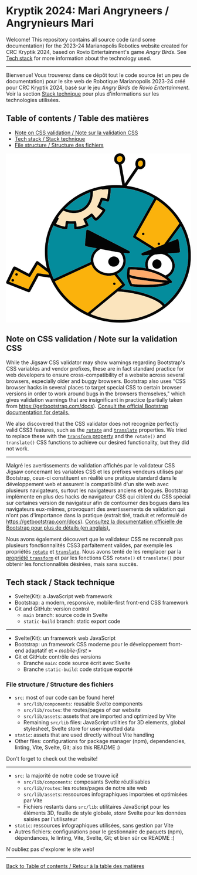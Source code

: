 # Kryptik 2024: Mari Angryneers / Angrynieurs Mari

Welcome! This repository contains all source code (and some documentation) for the 2023-24 Marianopolis Robotics website created for CRC Kryptik 2024, based on Rovio Entertainment's game *Angry Birds*. See [Tech stack](#tech-stack--stack-technique) for more information about the technology used.

---

Bienvenue! Vous trouverez dans ce dépôt tout le code source (et un peu de documentation) pour le site web de Robotique Marianopolis 2023-24 créé pour CRC Kryptik 2024, basé sur le jeu *Angry Birds* de *Rovio Entertainment*. Voir la section [Stack technique](#tech-stack--stack-technique) pour plus d'informations sur les technologies utilisées.

## Table of contents / Table des matières

- [Note on CSS validation / Note sur la validation CSS](#note-on-css-validation--note-sur-la-validation-css)
- [Tech stack / Stack technique](#tech-stack--stack-technique)
- [File structure / Structure des fichiers](#file-structure--structure-des-fichiers)

![Mari Angryneers logo / Logo des Angrynieurs Mari](static/favicon.svg)

## Note on CSS validation / Note sur la validation CSS

While the Jigsaw CSS validator may show warnings regarding Bootstrap's CSS variables and vendor prefixes, these are in fact standard practice for web developers to ensure cross-compatibility of a website across several browsers, especially older and buggy browsers. Bootstrap also uses "CSS browser hacks in several places to target special CSS to certain browser versions in order to work around bugs in the browsers themselves," which gives validation warnings that are insignificant in practice (partially taken from <https://getbootstrap.com/docs>). [Consult the official Bootstrap documentation for details.](https://getbootstrap.com/docs/5.3/getting-started/browsers-devices/#validators)

We also discovered that the CSS validator does not recognize perfectly valid CSS3 features, such as the [`rotate`](https://developer.mozilla.org/en-US/docs/Web/CSS/rotate) and [`translate`](https://developer.mozilla.org/en-US/docs/Web/CSS/translate) properties. We tried to replace these with the [`transform` property](https://developer.mozilla.org/en-US/docs/Web/CSS/transform) and the `rotate()` and `translate()` CSS functions to achieve our desired functionality, but they did not work.

---

Malgré les avertissements de validation affichés par le validateur CSS Jigsaw concernant les variables CSS et les préfixes vendeurs utilisés par Bootstrap, ceux-ci constituent en réalité une pratique standard dans le développement web et assurent la compatibilité d'un site web avec plusieurs navigateurs, surtout les navigateurs anciens et bogués. Bootstrap implémente en plus des hacks de navigateur CSS qui ciblent du CSS spécial sur certaines version de navigateur afin de contourner des bogues dans les navigateurs eux-mêmes, provoquant des avertissements de validation qui n'ont pas d'importance dans la pratique (extrait tiré, traduit et reformulé de <https://getbootstrap.com/docs>). [Consultez la documentation officielle de Bootstrap pour plus de détails (en anglais).](https://getbootstrap.com/docs/5.3/getting-started/browsers-devices/#validators)

Nous avons également découvert que le validateur CSS ne reconnaît pas plusieurs fonctionnalités CSS3 parfaitement valides, par exemple les propriétés [`rotate`](https://developer.mozilla.org/fr/docs/Web/CSS/rotate) et [`translate`](https://developer.mozilla.org/fr/docs/Web/CSS/translate). Nous avons tenté de les remplacer par la [propriété `transform`](https://developer.mozilla.org/fr/docs/Web/CSS/transform) et par les fonctions CSS `rotate()` et `translate()` pour obtenir les fonctionnalités désirées, mais sans succès.

## Tech stack / Stack technique

- Svelte(Kit): a JavaScript web framework
- Bootstrap: a modern, responsive, mobile-first front-end CSS framework
- Git and GitHub: version control
  - `main` branch: source code in Svelte
  - `static-build` branch: static export code

---

- Svelte(Kit): un framework web JavaScript
- Bootstrap: un framework CSS moderne pour le développement front-end adaptatif et « *mobile-first* »
- Git et GitHub: contrôle des versions
  - Branche `main`: code source écrit avec Svelte
  - Branche `static-build`: code statique exporté

### File structure / Structure des fichiers

- `src`: most of our code can be found here!
  - `src/lib/components`: reusable Svelte components
  - `src/lib/routes`: the routes/pages of our website
  - `src/lib/assets`: assets that are imported and optimized by Vite
  - Remaining `src/lib` files: JavaScript utilities for 3D elements, global stylesheet, Svelte store for user-inputted data
- `static`: assets that are used directly without Vite handling
- Other files: configurations for package manager (npm), dependencies, linting, Vite, Svelte, Git; also this README :)

Don't forget to check out the website!

---

- `src`: la majorité de notre code se trouve ici!
  - `src/lib/components`: composants Svelte réutilisables
  - `src/lib/routes`: les routes/pages de notre site web
  - `src/lib/assets`: ressources infographiques importées et optimisées par Vite
  - Fichiers restants dans `src/lib`: utilitaires JavaScript pour les éléments 3D, feuille de style globale, *store* Svelte pour les données saisies par l'utilisateur
- `static`: ressources infographiques utilisées, sans gestion par Vite
- Autres fichiers: configurations pour le gestionnaire de paquets (npm), dépendances, le linting, Vite, Svelte, Git; et bien sûr ce README :)

N'oubliez pas d'explorer le site web!

---

[Back to Table of contents / Retour à la table des matières](#table-of-contents--table-des-matières)

